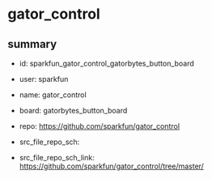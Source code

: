 # gator_control
 
## summary 
* id: sparkfun_gator_control_gatorbytes_button_board
* user: sparkfun
* name: gator_control
* board: gatorbytes_button_board
* repo: https://github.com/sparkfun/gator_control



* src_file_repo_sch: 
* src_file_repo_sch_link: https://github.com/sparkfun/gator_control/tree/master/




